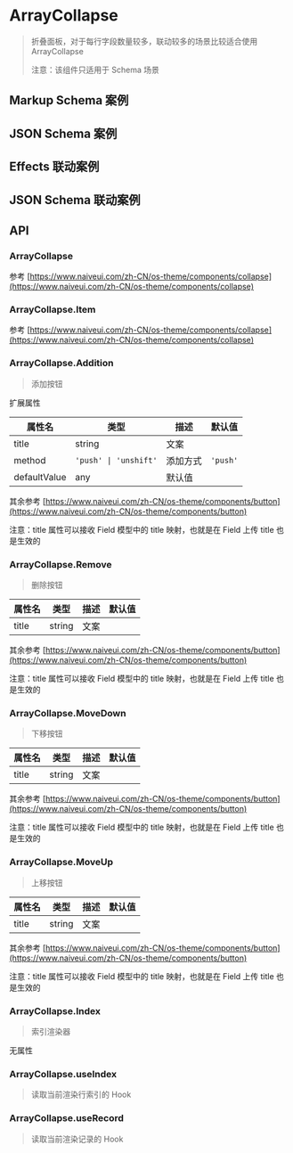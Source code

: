 # ArrayCollapse

> 折叠面板，对于每行字段数量较多，联动较多的场景比较适合使用 ArrayCollapse
>
> 注意：该组件只适用于 Schema 场景

## Markup Schema 案例

<dumi-previewer demoPath="guide/array-collapse/markup-schema" />

## JSON Schema 案例

<dumi-previewer demoPath="guide/array-collapse/json-schema" />

## Effects 联动案例

<dumi-previewer demoPath="guide/array-collapse/effects-markup-schema" />

## JSON Schema 联动案例

<dumi-previewer demoPath="guide/array-collapse/effects-json-schema" />

## API

### ArrayCollapse

参考 [https://www.naiveui.com/zh-CN/os-theme/components/collapse](https://www.naiveui.com/zh-CN/os-theme/components/collapse)

### ArrayCollapse.Item

参考 [https://www.naiveui.com/zh-CN/os-theme/components/collapse](https://www.naiveui.com/zh-CN/os-theme/components/collapse)

### ArrayCollapse.Addition

> 添加按钮

扩展属性

| 属性名       | 类型                  | 描述     | 默认值   |
| ------------ | --------------------- | -------- | -------- |
| title        | string                | 文案     |          |
| method       | `'push' \| 'unshift'` | 添加方式 | `'push'` |
| defaultValue | any                   | 默认值   |          |

其余参考 [https://www.naiveui.com/zh-CN/os-theme/components/button](https://www.naiveui.com/zh-CN/os-theme/components/button)

注意：title 属性可以接收 Field 模型中的 title 映射，也就是在 Field 上传 title 也是生效的

### ArrayCollapse.Remove

> 删除按钮

| 属性名 | 类型   | 描述 | 默认值 |
| ------ | ------ | ---- | ------ |
| title  | string | 文案 |        |

其余参考 [https://www.naiveui.com/zh-CN/os-theme/components/button](https://www.naiveui.com/zh-CN/os-theme/components/button)

注意：title 属性可以接收 Field 模型中的 title 映射，也就是在 Field 上传 title 也是生效的

### ArrayCollapse.MoveDown

> 下移按钮

| 属性名 | 类型   | 描述 | 默认值 |
| ------ | ------ | ---- | ------ |
| title  | string | 文案 |        |

其余参考 [https://www.naiveui.com/zh-CN/os-theme/components/button](https://www.naiveui.com/zh-CN/os-theme/components/button)

注意：title 属性可以接收 Field 模型中的 title 映射，也就是在 Field 上传 title 也是生效的

### ArrayCollapse.MoveUp

> 上移按钮

| 属性名 | 类型   | 描述 | 默认值 |
| ------ | ------ | ---- | ------ |
| title  | string | 文案 |        |

其余参考 [https://www.naiveui.com/zh-CN/os-theme/components/button](https://www.naiveui.com/zh-CN/os-theme/components/button)

注意：title 属性可以接收 Field 模型中的 title 映射，也就是在 Field 上传 title 也是生效的

### ArrayCollapse.Index

> 索引渲染器

无属性

### ArrayCollapse.useIndex

> 读取当前渲染行索引的 Hook

### ArrayCollapse.useRecord

> 读取当前渲染记录的 Hook
